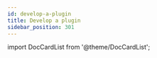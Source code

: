 ```yaml
---
id: develop-a-plugin
title: Develop a plugin
sidebar_position: 301
---
```


import DocCardList from '@theme/DocCardList';

<DocCardList />
